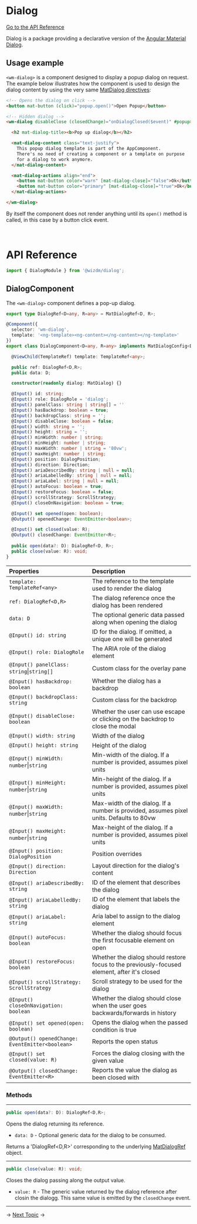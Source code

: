 <!-- toc: docs/reference.json -->

# Dialog 
[Go to the API Reference](#api-reference)

Dialog is a package providing a declarative version of the [Angular Material Dialog](https://material.angular.io/components/dialog/api). 

## Usage example
`<wm-dialog>` is a component designed to display a popup dialog on request. The example below illustrates how the component is used to design the dialog content by using the very same [MatDialog directives](https://material.angular.io/components/dialog/api#directives): 

```html
<!-- Opens the dialog on click -->
<button mat-button (click)="popup.open()">Open Popup</button>

<!-- Hidden dialog -->
<wm-dialog disableClose (closedChange)="onDialogClosed($event)" #popup>

  <h2 mat-dialog-title><b>Pop up dialog</b></h2>

  <mat-dialog-content class="text-justify">
    This popup dialog template is part of the AppComponent.
    There's no need of creating a component or a template on purpose
    for a dialog to work anymore.
  </mat-dialog-content>

  <mat-dialog-actions align="end">
    <button mat-button color="warn" [mat-dialog-close]="false">Ok</button>
    <button mat-button color="primary" [mat-dialog-close]="true">Ok</button>
  </mat-dialog-actions>

</wm-dialog>
```
By itself the component does not render anything until its `open()` method is called, in this case by a button click event. 

&nbsp;  

# API Reference 
```typescript
import { DialogModule } from '@wizdm/dialog';
```
## DialogComponent
The `<wm-dialog>` component defines a pop-up dialog.

```typescript
export type DialogRef<D=any, R=any> = MatDialogRef<D, R>;

@Component({
  selector: 'wm-dialog',
  template: '<ng-template><ng-content></ng-content></ng-template>'
})
export class DialogComponent<D=any, R=any> implements MatDialogConfig<D> {

  @ViewChild(TemplateRef) template: TemplateRef<any>;

  public ref: DialogRef<D,R>;
  public data: D;

  constructor(readonly dialog: MatDialog) {}

  @Input() id: string;
  @Input() role: DialogRole = 'dialog';
  @Input() panelClass: string | string[] = ''
  @Input() hasBackdrop: boolean = true;
  @Input() backdropClass: string = '';
  @Input() disableClose: boolean = false;
  @Input() width: string = '';
  @Input() height: string = '';
  @Input() minWidth: number | string;
  @Input() minHeight: number | string;
  @Input() maxWidth: number | string = '80vw';
  @Input() maxHeight: number | string;
  @Input() position: DialogPosition;
  @Input() direction: Direction;
  @Input() ariaDescribedBy: string | null = null;
  @Input() ariaLabelledBy: string | null = null;
  @Input() ariaLabel: string | null = null;
  @Input() autoFocus: boolean = true;
  @Input() restoreFocus: boolean = false;
  @Input() scrollStrategy: ScrollStrategy;
  @Input() closeOnNavigation: boolean = true;

  @Input() set opened(open: boolean);  
  @Output() openedChange: EventEmitter<boolean>;

  @Input() set closed(value: R);  
  @Output() closedChange: EventEmitter<R>; 
  
  public open(data?: D): DialogRef<D, R>;
  public close(value: R): void;
}
```

|**Properties**|**Description**|
|:--|:--|
|`template: TemplateRef<any>`|The reference to the template used to render the dialog|
|`ref: DialogRef<D,R>`|The dialog reference once the dialog has been rendered|
|`data: D`|The optional generic data passed along when opening the dialog|
|`@Input() id: string`|ID for the dialog. If omitted, a unique one will be generated|
|`@Input() role: DialogRole`|The ARIA role of the dialog element|
|`@Input() panelClass: string`\|`string[]`|Custom class for the overlay pane|
|`@Input() hasBackdrop: boolean`|Whether the dialog has a backdrop|
|`@Input() backdropClass: string`|Custom class for the backdrop|
|`@Input() disableClose: boolean`|Whether the user can use escape or clicking on the backdrop to close the modal|  
|`@Input() width: string`|Width of the dialog|  
|`@Input() height: string`|Height of the dialog|
|`@Input() minWidth: number`\|`string`|Min-width of the dialog. If a number is provided, assumes pixel units|
|`@Input() minHeight: number`\|`string`|Min-height of the dialog. If a number is provided, assumes pixel units|
|`@Input() maxWidth: number`\|`string`|Max-width of the dialog. If a number is provided, assumes pixel units. Defaults to 80vw|
|`@Input() maxHeight: number`\|`string`|Max-height of the dialog. If a number is provided, assumes pixel units|
|`@Input() position: DialogPosition`|Position overrides|
|`@Input() direction: Direction`|Layout direction for the dialog's content|
|`@Input() ariaDescribedBy: string`|ID of the element that describes the dialog|
|`@Input() ariaLabelledBy: string`|ID of the element that labels the dialog|
|`@Input() ariaLabel: string`|Aria label to assign to the dialog element|
|`@Input() autoFocus: boolean`|Whether the dialog should focus the first focusable element on open|
|`@Input() restoreFocus: boolean`|Whether the dialog should restore focus to the previously-focused element, after it's closed|
|`@Input() scrollStrategy: ScrollStrategy`|Scroll strategy to be used for the dialog|
|`@Input() closeOnNavigation: boolean`|Whether the dialog should close when the user goes backwards/forwards in history|
|`@Input() set opened(open: boolean)`|Opens the dialog when the passed condition is true|
|`@Output() openedChange: EventEmitter<boolean>`|Reports the open status|
|`@Input() set closed(value: R)`|Forces the dialog closing with the given value|
|`@Output() closedChange: EventEmitter<R>`|Reports the value the dialog as been closed with| 


### Methods 

---

```typescript
public open(data?: D): DialogRef<D,R>;
```
Opens the dialog returning its reference.
* `data: D` - Optional generic data for the dialog to be consumed.

Returns a 'DialogRef<D,R>' corresponding to the underlying [MatDialogRef](https://material.angular.io/components/dialog/api#MatDialogRef) object. 

---

```typescript
public close(value: R): void;
```
Closes the dialog passing along the output value.
* `value: R` - The generic value returned by the dialog reference after closin the dialogg. This same value is emitted by the `closedChange` event.

---
->
[Next Topic](docs/toc?go=next) 
->
